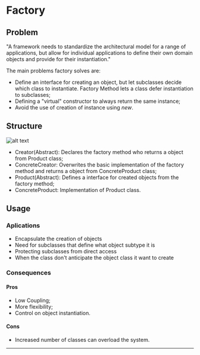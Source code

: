 # **Factory**

## Problem

"A framework needs to standardize the architectural model for a range of applications, but allow for individual applications to define their own domain objects and provide for their instantiation."

The main problems factory solves are:

- Define an interface for creating an object, but let subclasses decide which class to instantiate. Factory Method lets a class defer instantiation to subclasses;
- Defining a "virtual" constructor to always return the same instance;
- Avoid the use of creation of instance using *new*. 

## Structure

![alt text](https://upload.wikimedia.org/wikipedia/commons/thumb/e/ed/Factory_Method_UML_class_diagram.png/600px-Factory_Method_UML_class_diagram.png "Factory UML Diagram")

- Creator(Abstract): Declares the factory method who returns a object from Product class;
- ConcreteCreator: Overwrites the basic implementation of the factory method and returns a object from ConcreteProduct class;
- Product(Abstract): Defines a interface for created objects from the factory method;
- ConcreteProduct: Implementation of Product class.

## Usage

### Aplications
- Encapsulate the creation of objects
- Need for subclasses that define what object subtype it is
- Protecting subclasses from direct access
- When the class don't anticipate the object class it want to create

### Consequences
#### Pros
- Low Coupling;
- More flexibility;
- Control on object instantiation.

#### Cons
- Increased number of classes can overload the system.

---